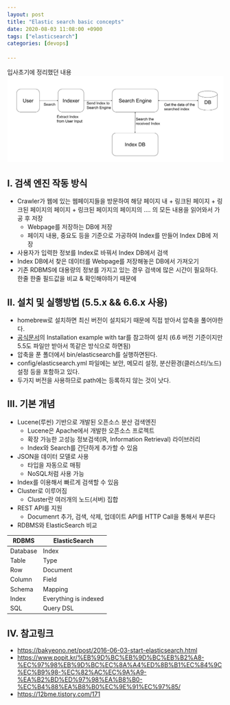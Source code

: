 ```yaml
---
layout: post
title: "Elastic search basic concepts"
date: 2020-08-03 11:08:00 +0900
tags: ["elasticsearch"]
categories: [devops]

---
```


입사초기에 정리했던 내용
![search_engine_diagram](/static/img/posts/devops/search_engine_diagram.png)

## I. 검색 엔진 작동 방식

- Crawler가 웹에 있는 웹페이지들을 방문하여 해당 페이지 내 + 링크된 페이지 + 링크된 페이지의 페이지 + 링크된 페이지의 페이지의 …. 의 모든 내용을 읽어와서 가공 후 저장
  - Webpage를 저장하는 DB에 저장
  - 페이지 내용, 중요도 등을 기준으로 가공하여 Index를 만들어 Index DB에 저장
- 사용자가 입력한 정보를 Index로 바꿔서 Index DB에서 검색
- Index DB에서 찾은 데이터를 Webpage를 저장해놓은 DB에서 가져오기
- 기존 RDBMS에 대용량의 정보를 가지고 있는 경우 검색에 많은 시간이 필요하다. 한줄 한줄 필드값을 비교 & 확인해야하기 때문에

## II. 설치 및 실행방법 (5.5.x && 6.6.x 사용)

- homebrew로 설치하면 최신 버전이 설치되기 때문에 직접 받아서 압축을 풀어야한다.
- [공식문서](https://www.elastic.co/guide/en/elasticsearch/reference/6.6/getting-started-install.html)의 Installation example with tar를 참고하여 설치 (6.6 버전 기준이지만 5.5도 파일만 받아서 똑같은 방식으로 하면됨)
- 압축을 푼 폴더에서 bin/elasticsearch를 실행하면된다.
- config/elasticsearch.yml 파일에는 보안, 메모리 설정, 분산환경(클러스터/노드) 설정 등을 포함하고 있다.
- 두가지 버전을 사용하므로 path에는 등록하지 않는 것이 낫다.

## III. 기본 개념

- Lucene(루씬) 기반으로 개발된 오픈소스 분산 검색엔진
  - Lucene은 Apache에서 개발한 오픈소스 프로젝트
  - 확장 가능한 고성능 정보검색(IR, Information Retrieval) 라이브러리
  - Index와 Search를 간단하게 추가할 수 있음
- JSON을 데이터 모델로 사용
  - 타입을 자동으로 매핑
  - NoSQL처럼 사용 가능
- Index를 이용해서 빠르게 검색할 수 있음
- Cluster로 이루어짐
  - Cluster란 여러개의 노드(서버) 집합 
- REST API를 지원
  - Documenrt 추가, 검색, 삭제, 업데이트 API를 HTTP Call을 통해서 부른다
- RDBMS와 ElasticSearch 비교

| RDBMS    | ElasticSearch         |
| -------- | --------------------- |
| Database | Index                 |
| Table    | Type                  |
| Row      | Document              |
| Column   | Field                 |
| Schema   | Mapping               |
| Index    | Everything is indexed |
| SQL      | Query DSL             |

## IV. 참고링크

- <https://bakyeono.net/post/2016-06-03-start-elasticsearch.html>
- <https://www.popit.kr/%EB%9D%BC%EB%9D%BC%EB%B2%A8-%EC%97%98%EB%9D%BC%EC%8A%A4%ED%8B%B1%EC%84%9C%EC%B9%98-%EC%82%AC%EC%9A%A9-%EA%B2%BD%ED%97%98%EA%B8%B0-%EC%B4%88%EA%B8%B0%EC%9E%91%EC%97%85/>
- <https://12bme.tistory.com/171>